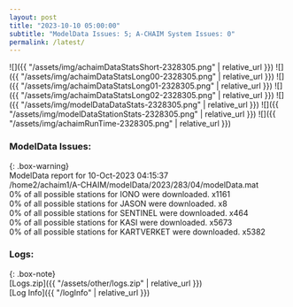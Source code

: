 ```yaml
---
layout: post
title: "2023-10-10 05:00:00"
subtitle: "ModelData Issues: 5; A-CHAIM System Issues: 0"
permalink: /latest/
---
```


![]({{ "/assets/img/achaimDataStatsShort-2328305.png" | relative_url }})
![]({{ "/assets/img/achaimDataStatsLong00-2328305.png" | relative_url }})
![]({{ "/assets/img/achaimDataStatsLong01-2328305.png" | relative_url }})
![]({{ "/assets/img/achaimDataStatsLong02-2328305.png" | relative_url }})
![]({{ "/assets/img/modelDataDataStats-2328305.png" | relative_url }})
![]({{ "/assets/img/modelDataStationStats-2328305.png" | relative_url }})
![]({{ "/assets/img/achaimRunTime-2328305.png" | relative_url }})


### ModelData Issues:  
  
{: .box-warning}  
 ModelData report for 10-Oct-2023 04:15:37   
 /home2/achaim1/A-CHAIM/modelData/2023/283/04/modelData.mat   
 0% of all possible stations for IONO were downloaded. x1161   
 0% of all possible stations for JASON were downloaded. x8   
 0% of all possible stations for SENTINEL were downloaded. x464   
 0% of all possible stations for KASI were downloaded. x5673   
 0% of all possible stations for KARTVERKET were downloaded. x5382   
  


### Logs:  
  
{: .box-note}  
[Logs.zip]({{ "/assets/other/logs.zip" | relative_url }})  
[Log Info]({{ "/logInfo" | relative_url }})  
